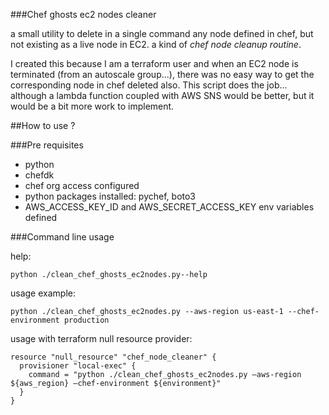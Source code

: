 ###Chef ghosts ec2 nodes cleaner

a small utility to delete in a single command any node defined in chef, but not existing as a live node in EC2. a kind of *chef node cleanup routine*.

I created this because I am a terraform user and when an EC2 node is terminated (from an autoscale group...), there was no easy way to get the corresponding node in chef deleted also. This script does the job... although a lambda function coupled with AWS SNS would be better, but it would be a bit more work to implement.

##How to use ?

###Pre requisites

- python
- chefdk
- chef org access configured
- python packages installed: pychef, boto3
- AWS_ACCESS_KEY_ID and AWS_SECRET_ACCESS_KEY env variables defined

###Command line usage

 help:
```
python ./clean_chef_ghosts_ec2nodes.py--help
```

usage example:
```
python ./clean_chef_ghosts_ec2nodes.py --aws-region us-east-1 --chef-environment production
```

usage with terraform null resource provider:
```
resource "null_resource" "chef_node_cleaner" {
  provisioner "local-exec" {
    command = "python ./clean_chef_ghosts_ec2nodes.py –aws-region ${aws_region} –chef-environment ${environment}"
  }
}
```